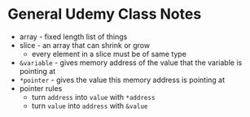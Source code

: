 # General Udemy Class Notes

- array - fixed length list of things
- slice - an array that can shrink or grow
  - every element in a slice must be of same type
- `&variable` - gives memory address of the value that the variable is pointing at
- `*pointer` - gives the value this memory address is pointing at
- pointer rules
  - turn `address` into `value` with `*address`
  - turn `value` into `address` with `&value`
